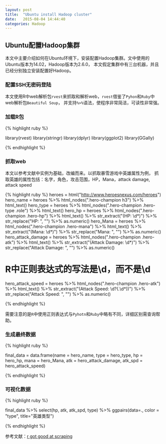 ```yaml
---
layout: post
title:  "Ubuntu install Hadoop cluster"
date:   2015-08-04 14:44:40
categories: Hadoop
---
```


## Ubuntu配置Hadoop集群

本文中主要介绍如何在Ubuntu环境下，安装配置Hadoop集群。文中使用的Ubuntu版本为14.02，Hadoop版本为2.6.0，
本文假定集群中有三台机器，并且已经分别独立安装配置好Hadoop。

### 配置SSH无密码登陆



本文使用R中web解析包`rvest`来抓取和解析web，`rvest`借鉴了`Pyhon`和`Ruby`中web解析包`Beautiful Soup`，
并支持`%>%`语法，使程序非常简洁，可读性非常强。

### 加载R包

{% highlight ruby %}

library(rvest)
library(stringr)
library(dplyr)
library(ggplot2)
library(GGally)

{% endhighlight %}

### 抓取web
本文以参考文献中实例为基础，改编而来。以抓取暴雪游戏中英雄属性为例，
抓取英雄的属性包括：名字，角色，攻击范围，HP，Mana，attack damage, attack speed

{% highlight ruby %}
heroes = html("http://www.heroesnexus.com/heroes")
hero_name = heroes %>% html_nodes(".hero-champion h3") %>% html_text()
hero_type = heroes %>% html_nodes(".hero-champion .hero-type .role") %>% html_text()
hero_hp = heroes %>% html_nodes(".hero-champion .hero-hp") %>% html_text() %>% 
  str_extract("(HP: \\d*)") %>% str_replace("HP: ", "") %>% as.numeric()
hero_Mana = heroes %>% html_nodes(".hero-champion .hero-mana") %>% html_text() %>% 
  str_extract("(Mana: \\d*)") %>% str_replace("Mana: ", "") %>% as.numeric()
hero_attack_damage = heroes %>% html_nodes(".hero-champion .hero-atk") %>% html_text() %>% 
  str_extract("(Attack Damage: \\d*)") %>% str_replace("Attack Damage: ", "") %>% as.numeric()

# R中正则表达式的写法是\\d，而不是\d
hero_attack_speed = heroes %>% html_nodes(".hero-champion .hero-atk") %>% html_text() %>% 
  str_extract("(Attack Speed: \\d?(.\\d*))") %>% str_replace("Attack Speed: ", "") %>% as.numeric()

{% endhighlight %}

需要注意的是`R`中使用正则表达式与`Pyhotn`和`Ruby`中略有不同，详细区别需查询帮助。


### 生成最终数据
{% highlight ruby %}

final_data = data.frame(name = hero_name, type = hero_type, hp = hero_hp,
                        mana = hero_Mana, atk = hero_attack_damage, atk_spd = hero_attack_speed)

{% endhighlight %}

### 可视化数据

{% highlight ruby %}

final_data %>% 
  select(hp, atk, atk_spd, type) %>% 
  ggpairs(data=., color = "type", title="英雄类型")

{% endhighlight %}


参考文献：[r got good at scraping][ref]

[ref]: http://koaning.stfi.re/posts/r-got-good-at-scraping.html?sf=klnbl